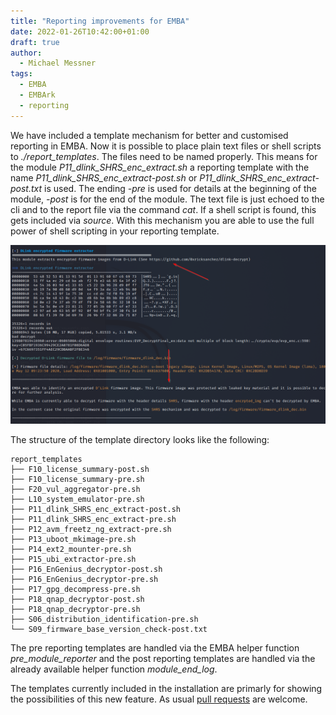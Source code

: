 ```yaml
---
title: "Reporting improvements for EMBA"
date: 2022-01-26T10:42:00+01:00
draft: true
author:
  - Michael Messner
tags:
  - EMBA
  - EMBArk
  - reporting
---
```


We have included a template mechanism for better and customised reporting in EMBA. Now it is possible to place plain text files or shell scripts to _./report_templates_.
The files need to be named properly. This means for the module _P11_dlink_SHRS_enc_extract.sh_ a reporting template with the name _P11_dlink_SHRS_enc_extract-post.sh_ or _P11_dlink_SHRS_enc_extract-post.txt_ is used. The ending _-pre_ is used for details at the beginning of the module, _-post_ is for the end of the module.
The text file is just echoed to the cli and to the report file via the command _cat_. If a shell script is found, this gets included via _source_. With this mechanism you are able to use the full power of shell scripting in your reporting template.

![EMBA reporting template used](/img/emba_post-reporting.png)

The structure of the template directory looks like the following:
```
report_templates
├── F10_license_summary-post.sh
├── F10_license_summary-pre.sh
├── F20_vul_aggregator-pre.sh
├── L10_system_emulator-pre.sh
├── P11_dlink_SHRS_enc_extract-post.sh
├── P11_dlink_SHRS_enc_extract-pre.sh
├── P12_avm_freetz_ng_extract-pre.sh
├── P13_uboot_mkimage-pre.sh
├── P14_ext2_mounter-pre.sh
├── P15_ubi_extractor-pre.sh
├── P16_EnGenius_decryptor-post.sh
├── P16_EnGenius_decryptor-pre.sh
├── P17_gpg_decompress-pre.sh
├── P18_qnap_decryptor-post.sh
├── P18_qnap_decryptor-pre.sh
├── S06_distribution_identification-pre.sh
└── S09_firmware_base_version_check-post.txt
```

The pre reporting templates are handled via the EMBA helper function _pre_module_reporter_ and the post reporting templates are handled via the already available helper function _module_end_log_.

The templates currently included in the installation are primarly for showing the possibilities of this new feature. As usual [pull requests](https://github.com/e-m-b-a/emba/pulls) are welcome.

